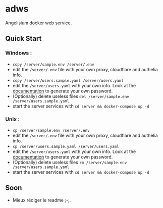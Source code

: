 # adws
Angelisium docker web service.

## Quick Start
### Windows :
 - `copy /server/sample.env /server/.env`
 - edit the `/server/.env` file with your own proxy, cloudflare and authelia info.
 - `copy /server/users.sample.yaml /server/users.yaml`
 - edit the `/server/users.yaml` with your own info. Look at the [documentation](https://www.authelia.com/reference/guides/passwords/#passwords) to generate your own password.
 - (Optionally) delete useless files `del /server/sample.env /server/users.sample.yaml`
 - start the server services with `cd server && docker-compose up -d`
### Unix :
 - `cp /server/sample.env /server/.env`
 - edit the `/server/.env` file with your own proxy, cloudflare and authelia info.
 - `cp /server/users.sample.yaml /server/users.yaml`
 - edit the `/server/users.yaml` with your own info. Look at the [documentation](https://www.authelia.com/reference/guides/passwords/#passwords) to generate your own password.
 - (Optionally) delete useless files `rm /server/sample.env /server/users.sample.yaml`
 - start the server services with `cd server && docker-compose up -d`

## Soon
 - Mieux rédiger le readme ;-;.